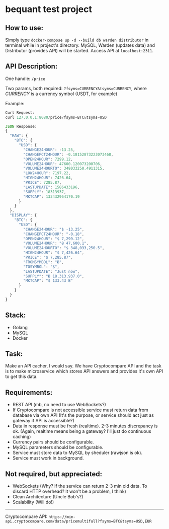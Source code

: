 # bequant test project

## How to use:

Simply type `docker-compose up -d --build db warden distributor` in terminal while in project's directory.
MySQL, Warden (updates data) and Distributor (provides API) will be started.
Access API at `localhost:2311`.

## API Description:

One handle: `/price`

Two params, both required: `?fsyms=CURRENCY&tsyms=CURRENCY`, where *CURRENCY* is a currency symbol (USDT, for example)

Example:

```js
Curl Request:
curl 127.0.0.1:8080/price?fsyms=BTC&tsyms=USD

JSON Response:
{
  "RAW": {
    "BTC": {
      "USD": {
        "CHANGE24HOUR": -13.25,
        "CHANGEPCT24HOUR": -0.18152873223073468,
        "OPEN24HOUR": 7299.12,
        "VOLUME24HOUR": 47600.120073200706,
        "VOLUME24HOURTO": 348033250.4911315,
        "LOW24HOUR": 7197.22,
        "HIGH24HOUR": 7426.64,
        "PRICE": 7285.87,
        "LASTUPDATE": 1586433196,
        "SUPPLY": 18313937,
        "MKTCAP": 133432964170.19
      }
    }
  },
  "DISPLAY": {
    "BTC": {
      "USD": {
        "CHANGE24HOUR": "$ -13.25",
        "CHANGEPCT24HOUR": "-0.18",
        "OPEN24HOUR": "$ 7,299.12",
        "VOLUME24HOUR": "Ƀ 47,600.1",
        "VOLUME24HOURTO": "$ 348,033,250.5",
        "HIGH24HOUR": "$ 7,426.64",
        "PRICE": "$ 7,285.87",
        "FROMSYMBOL": "Ƀ",
        "TOSYMBOL": "$",
        "LASTUPDATE": "Just now",
        "SUPPLY": "Ƀ 18,313,937.0",
        "MKTCAP": "$ 133.43 B"
      }
    }
  }
}
```

## Stack:

- Golang
- MySQL
- Docker

## Task:

Make an API cacher, I would say. We have Cryptocompare API and the task is to make
microservice which stores API answers and provides it's own API to get this data.

## Requirements:

- REST API (mb, no need to use WebSockets?)
- If Cryptocompare is not accessible service must return data from database via own API
(It's the purpose, or service should act just as gateway if API is accessible?)
- Data in response must be fresh (realtime). 2-3 minutes discrepancy is ok.
(Again, realtime means being a gateway? I'll just do continuous caching)
- Currency pairs should be configurable.
- MySQL parameters should be configurable.
- Service must store data to MySQL by sheduler (rawjson is ok).
- Service must work in background.

## Not required, but appreciated:

- WebSockets (Why? If the service can return 2-3 min old data. To discard HTTP overhead? It won't be a problem, I think)
- Clean Architecture (Uncle Bob's?)
- Scalability (Will do!)

---

Cryptocompare API: `https://min-api.cryptocompare.com/data/pricemultifull?fsyms=BTC&tsyms=USD,EUR`
